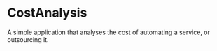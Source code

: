 # CostAnalysis
A simple application that analyses the cost of automating a service, or outsourcing it. 
